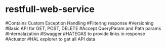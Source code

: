 # restfull-web-service
#Contains Custom Exception Handling
#Filtering response
#Versioning
#Basic API for GET, POST, DELETE
#Accept QueryParam and Path params
#Internalazation 
#Swagger
#HATEOAS to provide links in response
#Actuator
#HAL explorer to get all API data
